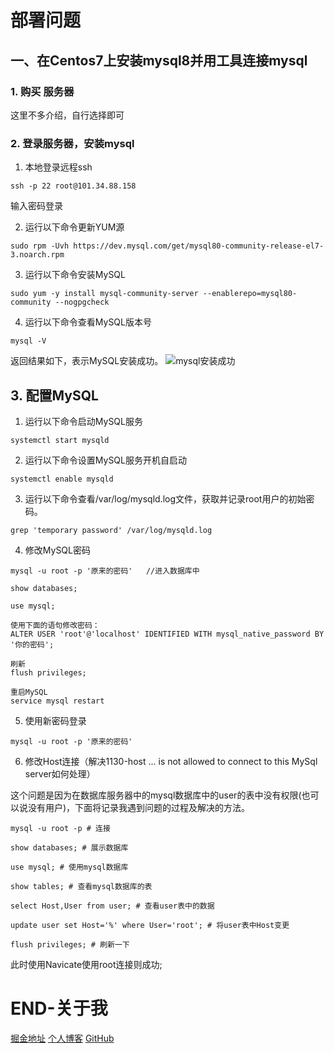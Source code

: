 # 部署问题

## 一、在Centos7上安装mysql8并用工具连接mysql

### 1. 购买 服务器

这里不多介绍，自行选择即可

### 2. 登录服务器，安装mysql

1. 本地登录远程ssh

```shell
ssh -p 22 root@101.34.88.158
```

输入密码登录

2.  运行以下命令更新YUM源

```shell
sudo rpm -Uvh https://dev.mysql.com/get/mysql80-community-release-el7-3.noarch.rpm
```

3. 运行以下命令安装MySQL

```shell
sudo yum -y install mysql-community-server --enablerepo=mysql80-community --nogpgcheck
```

4. 运行以下命令查看MySQL版本号

```shell
mysql -V
```

返回结果如下，表示MySQL安装成功。
![mysql安装成功](https://help-static-aliyun-doc.aliyuncs.com/assets/img/zh-CN/0792384461/p401705.png)

## 3. 配置MySQL

1. 运行以下命令启动MySQL服务

```shell
systemctl start mysqld
```

2. 运行以下命令设置MySQL服务开机自启动

```shell
systemctl enable mysqld
```

3. 运行以下命令查看/var/log/mysqld.log文件，获取并记录root用户的初始密码。

```shell
grep 'temporary password' /var/log/mysqld.log
```

4. 修改MySQL密码

```shell
mysql -u root -p '原来的密码'   //进入数据库中

show databases;

use mysql;

使用下面的语句修改密码：
ALTER USER 'root'@'localhost' IDENTIFIED WITH mysql_native_password BY '你的密码';

刷新
flush privileges;

重启MySQL
service mysql restart
```

5. 使用新密码登录
```shell
mysql -u root -p '原来的密码'
```

6. 修改Host连接（解决1130-host ... is not allowed to connect to this MySql server如何处理）

这个问题是因为在数据库服务器中的mysql数据库中的user的表中没有权限(也可以说没有用户)，下面将记录我遇到问题的过程及解决的方法。

```shell
mysql -u root -p # 连接

show databases; # 展示数据库

use mysql; # 使用mysql数据库

show tables; # 查看mysql数据库的表

select Host,User from user; # 查看user表中的数据

update user set Host='%' where User='root'; # 将user表中Host变更

flush privileges; # 刷新一下
```

此时使用Navicate使用root连接则成功;


# END-关于我


[掘金地址](https://juejin.cn/user/1714893872178823)
[个人博客](https://www.codehzy.cn/)
[GitHub](https://github.com/codehzy)